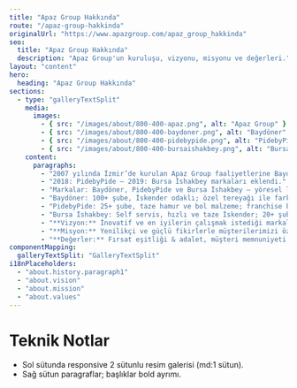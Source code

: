 ```yaml
---
title: "Apaz Group Hakkında"
route: "/apaz-group-hakkinda"
originalUrl: "https://www.apazgroup.com/apaz_group_hakkinda"
seo:
  title: "Apaz Group Hakkında"
  description: "Apaz Group'un kuruluşu, vizyonu, misyonu ve değerleri."
layout: "content"
hero:
  heading: "Apaz Group Hakkında"
sections:
  - type: "galleryTextSplit"
    media:
      images:
        - { src: "/images/about/800-400-apaz.png", alt: "Apaz Group" }
        - { src: "/images/about/800-400-baydoner.png", alt: "Baydöner" }
        - { src: "/images/about/800-400-pidebypide.png", alt: "PidebyPide" }
        - { src: "/images/about/800-400-bursaishakbey.png", alt: "Bursa İshakbey" }
    content:
      paragraphs:
        - "2007 yılında İzmir’de kurulan Apaz Group faaliyetlerine Baydöner ile başladı."
        - "2018: PidebyPide — 2019: Bursa İshakbey markaları eklendi."
        - "Markalar: Baydöner, PidebyPide ve Bursa İshakbey — yöresel lezzetleri kalite ve uygun fiyatla sunma odağı."
        - "Baydöner: 100+ şube, İskender odaklı; özel tereyağı ile farklılaştırma."
        - "PidebyPide: 25+ şube, taze hamur ve bol malzeme; franchise büyüme planı."
        - "Bursa İshakbey: Self servis, hızlı ve taze İskender; 20+ şube."
        - "**Vizyon:** İnovatif ve en iyilerin çalışmak istediği markalara sahip olmak."
        - "**Misyon:** Yenilikçi ve güçlü fikirlerle müşterilerimizi özel hissettirmek; emeğe değer vermek."
        - "**Değerler:** Fırsat eşitliği & adalet, müşteri memnuniyeti & kalite, yenilikçilik, karşılıklı güven, insana saygı."
componentMapping:
  galleryTextSplit: "GalleryTextSplit"
i18nPlaceholders:
  - "about.history.paragraph1"
  - "about.vision"
  - "about.mission"
  - "about.values"
---
```

# Teknik Notlar

- Sol sütunda responsive 2 sütunlu resim galerisi (md:1 sütun).
- Sağ sütun paragraflar; başlıklar bold ayrımı.